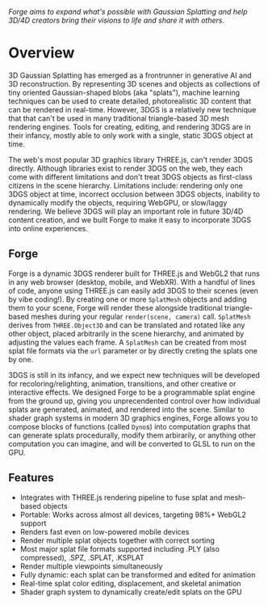 *Forge aims to expand what's possible with Gaussian Splatting and help 3D/4D creators bring their visions to life and share it with others.*

# Overview

3D Gaussian Splatting has emerged as a frontrunner in generative AI and 3D reconstruction. By representing 3D scenes and objects as collections of tiny oriented Gaussian-shaped blobs (aka "splats"), machine learning techniques can be used to create detailed, photorealistic 3D content that can be rendered in real-time. However, 3DGS is a relatively new technique that that can't be used in many traditional triangle-based 3D mesh rendering engines. Tools for creating, editing, and rendering 3DGS are in their infancy, mostly able to only work with a single, static 3DGS object at time.

The web's most popular 3D graphics library THREE.js, can't render 3DGS directly. Although libraries exist to render 3DGS on the web, they each come with different limitations and don't treat 3DGS objects as first-class citizens in the scene hierarchy. Limitations include: rendering only one 3DGS object at time, incorrect occlusion between 3DGS objects, inability to dynamically modify the objects, requiring WebGPU, or slow/laggy rendering. We believe 3DGS will play an important role in future 3D/4D content creation, and we built Forge to make it easy to incorporate 3DGS into online experiences.

## Forge

Forge is a dynamic 3DGS renderer built for THREE.js and WebGL2 that runs in any web browser (desktop, mobile, and WebXR). With a handful of lines of code, anyone using THREE.js can easily add 3DGS to their scenes (even by vibe coding!). By creating one or more `SplatMesh` objects and adding them to your scene, Forge will render these alongside traditional triangle-based meshes during your regular `render(scene, camera)` call. `SplatMesh` derives from `THREE.Object3D` and can be translated and rotated like any other object, placed arbitrarily in the scene hierarchy, and animated by adjusting the values each frame. A `SplatMesh` can be created from most splat file formats via the `url` parameter or by directly creting the splats one by one.

3DGS is still in its infancy, and we expect new techniques will be developed for recoloring/relighting, animation, transitions, and other creative or interactive effects. We designed Forge to be a programmable splat engine from the ground up, giving you unprecendented control over how individual splats are generated, animated, and rendered into the scene. Similar to shader graph systems in modern 3D graphics engines, Forge allows you to compose blocks of functions (called `Dyno`s) into computation graphs that can generate splats procedurally, modify them arbirarily, or anything other computation you can imagine, and will be converted to GLSL to run on the GPU.

## Features
- Integrates with THREE.js rendering pipeline to fuse splat and mesh-based objects
- Portable: Works across almost all devices, targeting 98%+ WebGL2 support
- Renders fast even on low-powered mobile devices
- Render multiple splat objects together with correct sorting
- Most major splat file formats supported including .PLY (also compressed), .SPZ, .SPLAT, .KSPLAT
- Render multiple viewpoints simultaneously
- Fully dynamic: each splat can be transformed and edited for animation
- Real-time splat color editing, displacement, and skeletal animation
- Shader graph system to dynamically create/edit splats on the GPU

